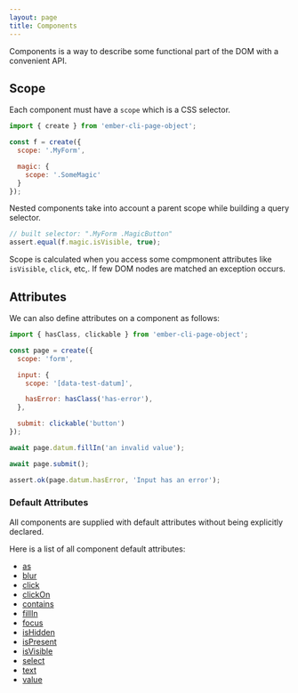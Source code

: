 ```yaml
---
layout: page
title: Components
---
```


Components is a way to describe some functional part of the DOM with a convenient API.

## Scope

Each component must have a `scope` which is a CSS selector.

```js
import { create } from 'ember-cli-page-object';

const f = create({
  scope: '.MyForm',

  magic: {
    scope: '.SomeMagic'
  }
});

```

Nested components take into account a parent scope while building a query selector. 

```js
// built selector: ".MyForm .MagicButton"
assert.equal(f.magic.isVisible, true);
```

Scope is calculated when you access some compmonent attributes like `isVisible`, `click`, etc,. If few DOM nodes are matched an exception occurs.

## Attributes

We can also define attributes on a component as follows:

```js
import { hasClass, clickable } from 'ember-cli-page-object';

const page = create({
  scope: 'form',

  input: {
    scope: '[data-test-datum]',

    hasError: hasClass('has-error'),
  },

  submit: clickable('button')
});

await page.datum.fillIn('an invalid value');

await page.submit();

assert.ok(page.datum.hasError, 'Input has an error');
```

### Default Attributes

All components are supplied with default attributes without being explicitly declared. 

Here is a list of all component default attributes:

* [as](./api/as)
* [blur](./api/blur)
* [click](./api/clickable)
* [clickOn](./api/click-on-text)
* [contains](./api/contains)
* [fillIn](./api/fillable)
* [focus](./api/focus)
* [isHidden](./api/is-hidden)
* [isPresent](./api/is-present)
* [isVisible](./api/is-visible)
* [select](./api/selectable)
* [text](./api/text)
* [value](./api/value)
